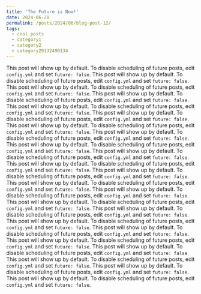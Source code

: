 ```yaml
---
title: 'The Future is Now!'
date: 2024-06-20
permalink: /posts/2024/06/blog-post-12/
tags:
  - cool posts
  - category1
  - category2
  - category29132490134
---
```


This post will show up by default. To disable scheduling of future posts, edit `config.yml` and set `future: false`. 
This post will show up by default. To disable scheduling of future posts, edit `config.yml` and set `future: false`. 
This post will show up by default. To disable scheduling of future posts, edit `config.yml` and set `future: false`. 
This post will show up by default. To disable scheduling of future posts, edit `config.yml` and set `future: false`. 
This post will show up by default. To disable scheduling of future posts, edit `config.yml` and set `future: false`. 
This post will show up by default. To disable scheduling of future posts, edit `config.yml` and set `future: false`. 
This post will show up by default. To disable scheduling of future posts, edit `config.yml` and set `future: false`. 
This post will show up by default. To disable scheduling of future posts, edit `config.yml` and set `future: false`. 
This post will show up by default. To disable scheduling of future posts, edit `config.yml` and set `future: false`. 
This post will show up by default. To disable scheduling of future posts, edit `config.yml` and set `future: false`. 
This post will show up by default. To disable scheduling of future posts, edit `config.yml` and set `future: false`. 
This post will show up by default. To disable scheduling of future posts, edit `config.yml` and set `future: false`. 
This post will show up by default. To disable scheduling of future posts, edit `config.yml` and set `future: false`. 
This post will show up by default. To disable scheduling of future posts, edit `config.yml` and set `future: false`. 
This post will show up by default. To disable scheduling of future posts, edit `config.yml` and set `future: false`. 
This post will show up by default. To disable scheduling of future posts, edit `config.yml` and set `future: false`. 
This post will show up by default. To disable scheduling of future posts, edit `config.yml` and set `future: false`. 
This post will show up by default. To disable scheduling of future posts, edit `config.yml` and set `future: false`. 
This post will show up by default. To disable scheduling of future posts, edit `config.yml` and set `future: false`. 
This post will show up by default. To disable scheduling of future posts, edit `config.yml` and set `future: false`. 
This post will show up by default. To disable scheduling of future posts, edit `config.yml` and set `future: false`. 
This post will show up by default. To disable scheduling of future posts, edit `config.yml` and set `future: false`. 
This post will show up by default. To disable scheduling of future posts, edit `config.yml` and set `future: false`. 
